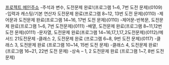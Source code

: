 [프로젝트 메인주소](https://github.com/m1suyeon/C_SHARP_PROJECT_.git)
-주석과 변수, 도전문제 완료!(프로그램 1~6, 7번 도전 문제)(0109)
-입력과 캐스팅/기본 연산자 도전문제 완료(프로그램 8~12, 13번 도전 문제)(0110)
-제어문과 도전문제 완료(프로그램 14~16, 17번 도전 문제)(0110)
-제어문-반복문, 도전문제 완료(프로그램 1~6, 7번 도전문제)(0111)
-배열, 도전문제 완료(프로그램 8~11,12번 도전 문제)(0111)
-문자열, 도전문제 완료(프로그램 14~16,17_1,17_2도전문제)(0112)/메서드 21도전문제
-클래스 2, 도전문제 완료 (프로그램 6~8, 9번 도전 문제)(0117)
-클래스 3, 도전문제 완료 (프로그램 10~14, 15번 도전 문제)
-클래스 4, 도전문제 완료! (프로그램 16~21, 22번 도전 문제)
-상속 – 1, 2 도전문제 완료 (프로그램 1~7, 8번 도전 문제)